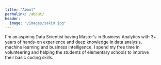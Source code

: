 ```yaml
---
title: "About"
permalink: /about/
header:
  image: "/images/zakim.jpg"
---
```

I'm an aspiring Data Scientist having Master's in Business Analytics with 3+ years of hands-on experience and deep knowledge in data analysis, machine learning and business intelligence. I spend my free time in volunteering and helping the students of elementary schools to improve their basic coding skills.
    
